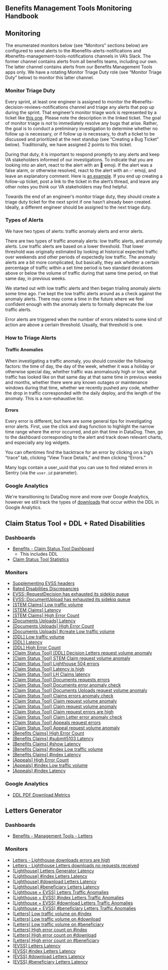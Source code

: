 ## Benefits Management Tools Monitoring Handbook

## Monitoring

The enumerated monitors below (see “Monitors” sections below) are configured to send alerts to the #benefits-alerts-notifications and #benefits-management-tools-notifications channels in VA’s Slack.  The former channel contains alerts from all benefits teams, including our own.  The latter channel contains alerts from our Benefits Management Tools apps only.  We have a rotating Monitor Triage Duty role (see “Monitor Triage Duty” below) to monitor this latter channel.

### Monitor Triage Duty

Every sprint, at least one engineer is assigned to monitor the #benefits-decision-reviews-notifications channel and triage any alerts that pop up during the sprint.  That engineer’s monitor triage work is represented by a ticket like [this one](https://github.com/department-of-veterans-affairs/va.gov-team/issues/77054).  Please note the description in the linked ticket.  The goal of monitor triage is _not_ to immediately resolve any bugs that arise.  Rather, the goal is to conduct a preliminary investigation to determine whether no follow up is necessary, or if follow up is necessary, to draft a ticket to be discussed and prioritized at the next standup (see “Creating a Bug Ticket” below).  Traditionally, we have assigned 2 points to this ticket.

During that duty, it is important to respond promptly to any alerts and keep VA stakeholders informed of our investigations.  To indicate that you are looking into an alert, react to the alert with an 👀 emoji.  If the alert was a false alarm, or otherwise resolved, react to the alert with an ✅ emoji, and leave an explanatory comment.  Here is [an example](https://dsva.slack.com/archives/C05UPRR0HK3/p1710712459247059).  If you end up creating a follow-up ticket, post a link to the ticket in the alert’s thread, and leave any other notes you think our VA stakeholders may find helpful.

Towards the end of an engineer’s monitor triage duty, they should create a triage duty ticket for the next sprint if one hasn’t already been created.  Ideally, a different engineer should be assigned to the next triage duty.

### Types of Alerts

We have two types of alerts:  traffic anomaly alerts and error alerts.  

There are two types of traffic anomaly alerts:  low traffic alerts, and anomaly alerts.  Low traffic alerts are based on a lower threshold.  That lower threshold was originally estimated by looking at historical expected traffic over weekends and other periods of expectedly low traffic.  The anomaly alerts are a bit more complicated, but basically, they ask whether a certain percentage of traffic within a set time period is two standard deviations above or below the volume of traffic during that same time period, on that same day, in previous weeks.

We started out with low traffic alerts and then began trialing anomaly alerts some time ago.  I’ve kept the low traffic alerts around as a check against the anomaly alerts.  There may come a time in the future where we feel confident enough with the anomaly alerts to formally deprecate the low traffic alerts.

Error alerts are triggered when the number of errors related to some kind of action are above a certain threshold.  Usually, that threshold is one.

### How to Triage Alerts

#### Traffic Anomalies

When investigating a traffic anomaly, you should consider the following factors: the time of day, the day of the week, whether it was a holiday or otherwise special day, whether traffic was anomalously high or low, what traffic has looked like on that same day at that same time in previous weeks and months, whether there were any known outages or maintenance windows during that time, whether we recently pushed any code, whether the drop in traffic corresponded with the daily deploy, and the length of the anomaly.  This is a non-exhaustive list.

#### Errors

Every error is different, but here are some general tips for investigating error alerts.  First, use the click and drag function to highlight the narrow time range where the error occurred, and pin that time in DataDog.  Then, go to the dashboard corresponding to the alert and track down relevant charts, and especially any log widgets.

You can oftentimes find the backtrace for an error by clicking on a log’s “trace” tab, clicking “View Trace Details,” and then clicking “Errors.”

Many logs contain a user_uuid that you can use to find related errors in Sentry (via the `user.id` parameter).

### Google Analytics

We're transitioning to DataDog more and more over Google Analytics, however we still track the types of [downloads](https://analytics.google.com/analytics/web/#/report/content-event-events/a50123418w177519031p184624291/_u.date00=20230101&_u.date01=20240402&explorer-table.plotKeys=%5B%5D&_r.drilldown=analytics.eventCategory:Interactions,analytics.eventAction:PDF%20Downloaded%20-%20Download%20Claim%20Letter%20(PDF)/) that occur within the DDL in Google Analytics.

## Claim Status Tool + DDL + Rated Disabilities

### Dashboards

* [Benefits - Claim Status Tool Dashboard](https://vagov.ddog-gov.com/dashboard/8me-h86-qmb/benefits-claim-status-tool-dashboard)
  * This includes DDL
* [Claim Status Tool Statistics](https://vagov.ddog-gov.com/dashboard/p2a-9ii-9hz/claim-status-tool-statistics)

### Monitors

* [Supplementing EVSS headers](https://vagov.ddog-gov.com/monitors/200508?view=spans)
* [Rated Disabilities Discrepancies](https://vagov.ddog-gov.com/monitors/172081?view=spans)
* [EVSS::RequestDecision has exhausted its sidekiq queue](https://vagov.ddog-gov.com/monitors/188768?view=spans)
* [EVSS::DocumentUpload has exhausted its sidekiq queue](https://vagov.ddog-gov.com/monitors/190515?view=spans)
* [[STEM Claims] Low traffic volume](https://vagov.ddog-gov.com/monitors/203865?view=spans)
* [[STEM Claims] Latency](https://vagov.ddog-gov.com/monitors/203859?view=spans)
* [[STEM Claims] High Error Count](https://vagov.ddog-gov.com/monitors/203608?view=spans)
* [[Documents Uploads] Latency](https://vagov.ddog-gov.com/monitors/200796?view=spans)
* [[Documents Uploads] High Error Count](https://vagov.ddog-gov.com/monitors/200793?view=spans)
* [[Documents Uploads] #create Low traffic volume](https://vagov.ddog-gov.com/monitors/200591?view=spans)
* [[DDL] Low traffic volume](https://vagov.ddog-gov.com/monitors/200799?view=spans)
* [[DDL] Latency](https://vagov.ddog-gov.com/monitors/200798?view=spans)
* [[DDL] High Error Count](https://vagov.ddog-gov.com/monitors/200797?view=spans)
* [[Claim Status Tool] [DDL] Decision Letters request volume anomaly](https://vagov.ddog-gov.com/monitors/200399?view=spans)
* [[Claim Status Tool] STEM Claim request volume anomaly](https://vagov.ddog-gov.com/monitors/203619?view=spans)
* [[Claim Status Tool] Lighthouse 504 errors](https://vagov.ddog-gov.com/monitors/160179?view=spans)
* [[Claim Status Tool] Latency is high](https://vagov.ddog-gov.com/monitors/157346?view=spans)
* [[Claim Status Tool] LH Claims latency](https://vagov.ddog-gov.com/monitors/169661?view=spans)
* [[Claim Status Tool] Documents requests errors](https://vagov.ddog-gov.com/monitors/186125?view=spans)
* [[Claim Status Tool] Documents error anomaly check](https://vagov.ddog-gov.com/monitors/187606?view=spans)
* [[Claim Status Tool] Documents Uploads request volume anomaly](https://vagov.ddog-gov.com/monitors/200348?view=spans)
* [[Claim Status Tool] Claims errors anomaly check](https://vagov.ddog-gov.com/monitors/160184?view=spans)
* [[Claim Status Tool] Claim request volume anomaly](https://vagov.ddog-gov.com/monitors/196837?view=spans)
* [[Claim Status Tool] Claim request volume anomaly](https://vagov.ddog-gov.com/monitors/162174?view=spans)
* [[Claim Status Tool] Claim request errors are high](https://vagov.ddog-gov.com/monitors/157719?view=spans)
* [[Claim Status Tool] Claim Letter error anomaly check](https://vagov.ddog-gov.com/monitors/189174?view=spans&from_ts=1711899451121&to_ts=1712072251120&eval_ts=1712072251120)
* [[Claim Status Tool] Appeals request errors](https://vagov.ddog-gov.com/monitors/162361?view=spans)
* [[Claim Status Tool] Appeal request volume anomaly](https://vagov.ddog-gov.com/monitors/162360?view=spans)
* [[Benefits Claims] High Error Count](https://vagov.ddog-gov.com/monitors/200411?view=spans)
* [[Benefits Claims] #submit5103 Latency](https://vagov.ddog-gov.com/monitors/200408?view=spans)
* [[Benefits Claims] #show Latency](https://vagov.ddog-gov.com/monitors/200407?view=spans)
* [[Benefits Claims] #index Low traffic volume](https://vagov.ddog-gov.com/monitors/200585?view=spans)
* [[Benefits Claims] #index Latency](https://vagov.ddog-gov.com/monitors/199721?view=spans)
* [[Appeals] High Error Count](https://vagov.ddog-gov.com/monitors/200592?view=spans)
* [[Appeals] #index Low traffic volume](https://vagov.ddog-gov.com/monitors/200587?view=spans)
* [[Appeals] #index Latency](https://vagov.ddog-gov.com/monitors/200794?view=spans)

### Google Analytics

* [DDL PDF Download Metrics]([downloads](https://analytics.google.com/analytics/web/#/report/content-event-events/a50123418w177519031p184624291/_u.date00=20230101&_u.date01=20240402&explorer-table.plotKeys=%5B%5D&_r.drilldown=analytics.eventCategory:Interactions,analytics.eventAction:PDF%20Downloaded%20-%20Download%20Claim%20Letter%20(PDF)/))

## Letters Generator

### Dashboards

* [Benefits - Management Tools - Letters](https://vagov.ddog-gov.com/dashboard/86n-b39-hhn/benefits-management-tools-letters)

### Monitors

* [Letters - Lighthouse downloads errors are high](https://vagov.ddog-gov.com/monitors/137721?view=spans)
* [Letters - Lighthouse Letters downloads no requests received](https://vagov.ddog-gov.com/monitors/138567?view=spans)
* [[Lighthouse] Letters Generator Latency](https://vagov.ddog-gov.com/monitors/193367?view=spans)
* [[Lighthouse] #index Letters Latency](https://vagov.ddog-gov.com/monitors/193401?view=spans)
* [[Lighthouse] #download Letters Latency](https://vagov.ddog-gov.com/monitors/194137?view=spans)
* [[Lighthouse] #beneficiary Letters Latency](https://vagov.ddog-gov.com/monitors/194141?view=spans)
* [[Lighthouse + EVSS] Letters Traffic Anomalies](https://vagov.ddog-gov.com/monitors/193827?view=spans)
* [[Lighthouse + EVSS] #index Letters Traffic Anomalies](https://vagov.ddog-gov.com/monitors/193400?view=spans)
* [[Lighthouse + EVSS] #download Letters Traffic Anomalies](https://vagov.ddog-gov.com/monitors/194138?view=spans)
* [[Lighthouse + EVSS] #beneficiary Letters Traffic Anomalies](https://vagov.ddog-gov.com/monitors/194143?view=spans)
* [[Letters] Low traffic volume on #index](https://vagov.ddog-gov.com/monitors/194126?view=spans)
* [[Letters] Low traffic volume on #download](https://vagov.ddog-gov.com/monitors/194139?view=spans)
* [[Letters] Low traffic volume on #beneficiary](https://vagov.ddog-gov.com/monitors/194144?view=spans)
* [[Letters] High error count on #index](https://vagov.ddog-gov.com/monitors/194127?view=spans)
* [[Letters] High error count on #download](https://vagov.ddog-gov.com/monitors/194128?view=spans)
* [[Letters] High error count on #beneficiary](https://vagov.ddog-gov.com/monitors/194129?view=spans)
* [[EVSS] Letters Latency](https://vagov.ddog-gov.com/monitors/193373?view=spans)
* [[EVSS] #index Letters Latency](https://vagov.ddog-gov.com/monitors/193822?view=spans)
* [[EVSS] #download Letters Latency](https://vagov.ddog-gov.com/monitors/194140?view=spans)
* [[EVSS] #beneficiary Letters Latency](https://vagov.ddog-gov.com/monitors/194142?view=spans)
